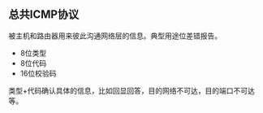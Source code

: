 ## 总共ICMP协议

被主机和路由器用来彼此沟通网络层的信息。典型用途位差错报告。

* 8位类型
* 8位代码
* 16位校验码

类型+代码确认具体的信息，比如回显回答，目的网络不可达，目的端口不可达等。





